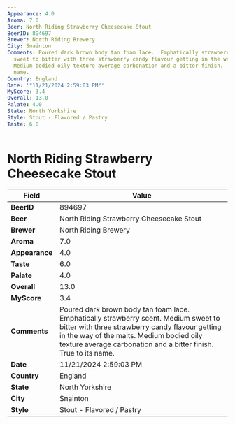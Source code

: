 ```yaml
---
Appearance: 4.0
Aroma: 7.0
Beer: North Riding Strawberry Cheesecake Stout
BeerID: 894697
Brewer: North Riding Brewery
City: Snainton
Comments: Poured dark brown body tan foam lace.  Emphatically strawberry scent. Medium
  sweet to bitter with three strawberry candy flavour getting in the way of the malts.
  Medium bodied oily texture average carbonation and a bitter finish.  True to its
  name.
Country: England
Date: '"11/21/2024 2:59:03 PM"'
MyScore: 3.4
Overall: 13.0
Palate: 4.0
State: North Yorkshire
Style: Stout - Flavored / Pastry
Taste: 6.0
---
```


# North Riding Strawberry Cheesecake Stout

| Field         | Value |
|---------------|-------|
| **BeerID** | 894697 |
| **Beer** | North Riding Strawberry Cheesecake Stout |
| **Brewer** | North Riding Brewery |
| **Aroma** | 7.0 |
| **Appearance** | 4.0 |
| **Taste** | 6.0 |
| **Palate** | 4.0 |
| **Overall** | 13.0 |
| **MyScore** | 3.4 |
| **Comments** | Poured dark brown body tan foam lace.  Emphatically strawberry scent. Medium sweet to bitter with three strawberry candy flavour getting in the way of the malts. Medium bodied oily texture average carbonation and a bitter finish.  True to its name. |
| **Date** | 11/21/2024 2:59:03 PM |
| **Country** | England |
| **State** | North Yorkshire |
| **City** | Snainton |
| **Style** | Stout - Flavored / Pastry |
